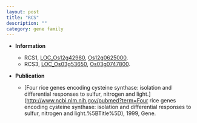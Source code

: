 ```yaml
---
layout: post
title: "RCS"
description: ""
category: gene family
---
```


* **Information**  
    + RCS1, [LOC_Os12g42980](http://rice.uga.edu/cgi-bin/ORF_infopage.cgi?orf=LOC_Os12g42980), [Os12g0625000](https://rapdb.dna.affrc.go.jp/locus/?name=Os12g0625000).
    + RCS3, [LOC_Os03g53650](http://rice.uga.edu/cgi-bin/ORF_infopage.cgi?orf=LOC_Os03g53650), [Os03g0747800](https://rapdb.dna.affrc.go.jp/locus/?name=Os03g0747800).

* **Publication**  
    + [Four rice genes encoding cysteine synthase: isolation and differential responses to sulfur, nitrogen and light.](http://www.ncbi.nlm.nih.gov/pubmed?term=Four rice genes encoding cysteine synthase: isolation and differential responses to sulfur, nitrogen and light.%5BTitle%5D), 1999, Gene.


